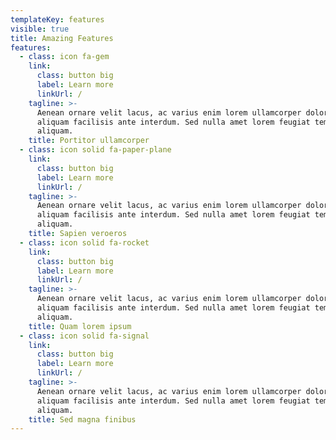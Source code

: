 ```yaml
---
templateKey: features
visible: true
title: Amazing Features
features:
  - class: icon fa-gem
    link:
      class: button big
      label: Learn more
      linkUrl: /
    tagline: >-
      Aenean ornare velit lacus, ac varius enim lorem ullamcorper dolore. Proin
      aliquam facilisis ante interdum. Sed nulla amet lorem feugiat tempus
      aliquam.
    title: Portitor ullamcorper
  - class: icon solid fa-paper-plane
    link:
      class: button big
      label: Learn more
      linkUrl: /
    tagline: >-
      Aenean ornare velit lacus, ac varius enim lorem ullamcorper dolore. Proin
      aliquam facilisis ante interdum. Sed nulla amet lorem feugiat tempus
      aliquam.
    title: Sapien veroeros
  - class: icon solid fa-rocket
    link:
      class: button big
      label: Learn more
      linkUrl: /
    tagline: >-
      Aenean ornare velit lacus, ac varius enim lorem ullamcorper dolore. Proin
      aliquam facilisis ante interdum. Sed nulla amet lorem feugiat tempus
      aliquam.
    title: Quam lorem ipsum
  - class: icon solid fa-signal
    link:
      class: button big
      label: Learn more
      linkUrl: /
    tagline: >-
      Aenean ornare velit lacus, ac varius enim lorem ullamcorper dolore. Proin
      aliquam facilisis ante interdum. Sed nulla amet lorem feugiat tempus
      aliquam.
    title: Sed magna finibus
---
```


